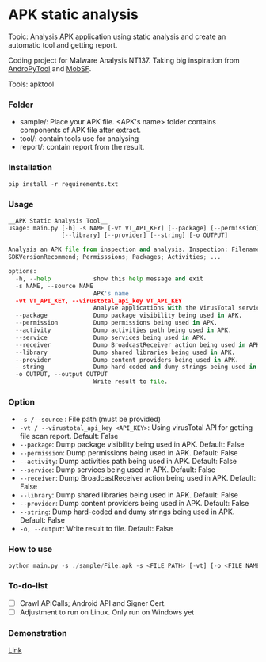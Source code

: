 # APK static analysis

Topic: Analysis APK application using static analysis and create an automatic tool and getting report.

Coding project for Malware Analysis NT137. Taking big inspiration from [AndroPyTool](https://github.com/alexMyG/AndroPyTool) and [MobSF](https://github.com/MobSF/Mobile-Security-Framework-MobSF).

Tools: apktool

### Folder
- sample/: Place your APK file. <APK's name> folder contains components of APK file after extract.
- tool/: contain tools use for analysing
- report/: contain report from the result.

### Installation

```python
pip install -r requirements.txt
``` 

### Usage

```python
__APK Static Analysis Tool__
usage: main.py [-h] -s NAME [-vt VT_API_KEY] [--package] [--permission] [--activity] [--service] [--receiver]
               [--library] [--provider] [--string] [-o OUTPUT]

Analysis an APK file from inspection and analysis. Inspection: Filename; Size; MD5; SHA256; SHA1. Static analysis:
SDKVersionRecommend; Permisssions; Packages; Activities; ...

options:
  -h, --help            show this help message and exit
  -s NAME, --source NAME
                        APK's name
  -vt VT_API_KEY, --virustotal_api_key VT_API_KEY
                        Analyse applications with the VirusTotal service. It must be followed by a VirusTotal API key.
  --package             Dump package visibility being used in APK.
  --permission          Dump permissions being used in APK.
  --activity            Dump activities path being used in APK.
  --service             Dump services being used in APK.
  --receiver            Dump BroadcastReceiver action being used in APK.
  --library             Dump shared libraries being used in APK.
  --provider            Dump content providers being used in APK.
  --string              Dump hard-coded and dumy strings being used in APK.
  -o OUTPUT, --output OUTPUT
                        Write result to file.
```

### Option
- `-s /--source` : File path (must be provided)
- `-vt / --virustotal_api_key <API_KEY>`: Using virusTotal API for getting file scan report. Default: False
- `--package`: Dump package visibility being used in APK. Default: False
- `--permission`: Dump permissions being used in APK. Default: False
- `--activity`: Dump activities path being used in APK. Default: False
- `--service`: Dump services being used in APK. Default: False
- `--receiver`: Dump BroadcastReceiver action being used in APK. Default: False
- `--library`: Dump shared libraries being used in APK. Default: False
- `--provider`: Dump content providers being used in APK. Default: False
- `--string`: Dump hard-coded and dumy strings being used in APK. Default: False
- `-o, --output`: Write result to file. Default: False

### How to use

```python
python main.py -s ./sample/File.apk -s <FILE_PATH> [-vt] [-o <FILE_NAME>] [--package] [--permission] [--activity] [--service] ...
```

### To-do-list

- [ ] Crawl APICalls; Android API and Signer Cert. 
- [ ] Adjustment to run on Linux. Only run on Windows yet

### Demonstration

[Link](https://youtu.be/UAtxa_rqTzU)

